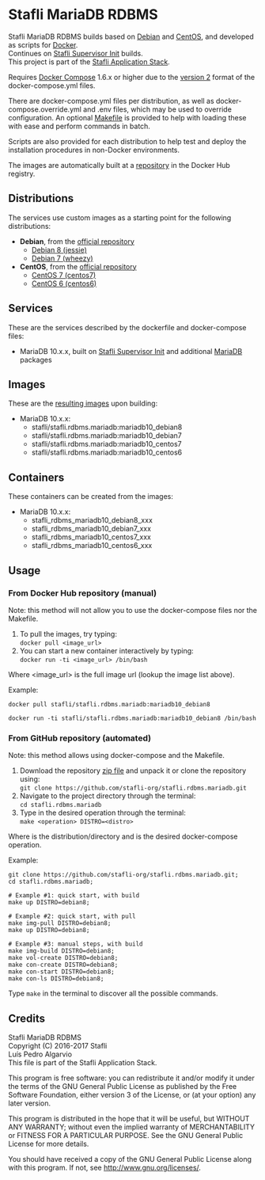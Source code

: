 # Stafli MariaDB RDBMS
Stafli MariaDB RDBMS builds based on [Debian](https://www.debian.org) and [CentOS](https://www.centos.org), and developed as scripts for [Docker](https://www.docker.com).  
Continues on [Stafli Supervisor Init](https://github.com/stafli-org/stafli.init.supervisor) builds.  
This project is part of the [Stafli Application Stack](https://github.com/stafli-org).

Requires [Docker Compose](https://docs.docker.com/compose) 1.6.x or higher due to the [version 2](https://docs.docker.com/compose/compose-file/#versioning) format of the docker-compose.yml files.

There are docker-compose.yml files per distribution, as well as docker-compose.override.yml and .env files, which may be used to override configuration.
An optional [Makefile](../../tree/master/Makefile) is provided to help with loading these with ease and perform commands in batch.

Scripts are also provided for each distribution to help test and deploy the installation procedures in non-Docker environments.

The images are automatically built at a [repository](https://hub.docker.com/r/stafli/stafli.rdbms.mariadb) in the Docker Hub registry.

## Distributions
The services use custom images as a starting point for the following distributions:
- __Debian__, from the [official repository](https://hub.docker.com/_/debian)
  - [Debian 8 (jessie)](../../tree/master/debian8)
  - [Debian 7 (wheezy)](../../tree/master/debian7)
- __CentOS__, from the [official repository](https://hub.docker.com/_/centos)
  - [CentOS 7 (centos7)](../../tree/master/centos7)
  - [CentOS 6 (centos6)](../../tree/master/centos6)

## Services
These are the services described by the dockerfile and docker-compose files:
- MariaDB 10.x.x, built on [Stafli Supervisor Init](https://github.com/stafli-org/stafli.init.supervisor) and additional [MariaDB](https://mariadb.org) packages

## Images
These are the [resulting images](https://hub.docker.com/r/stafli/stafli.rdbms.mariadb/tags) upon building:
- MariaDB 10.x.x:
  - stafli/stafli.rdbms.mariadb:mariadb10_debian8
  - stafli/stafli.rdbms.mariadb:mariadb10_debian7
  - stafli/stafli.rdbms.mariadb:mariadb10_centos7
  - stafli/stafli.rdbms.mariadb:mariadb10_centos6

## Containers
These containers can be created from the images:
- MariaDB 10.x.x:
  - stafli_rdbms_mariadb10_debian8_xxx
  - stafli_rdbms_mariadb10_debian7_xxx
  - stafli_rdbms_mariadb10_centos7_xxx
  - stafli_rdbms_mariadb10_centos6_xxx

## Usage

### From Docker Hub repository (manual)

Note: this method will not allow you to use the docker-compose files nor the Makefile.

1. To pull the images, try typing:  
`docker pull <image_url>`
2. You can start a new container interactively by typing:  
`docker run -ti <image_url> /bin/bash`

Where <image_url> is the full image url (lookup the image list above).

Example:
```
docker pull stafli/stafli.rdbms.mariadb:mariadb10_debian8

docker run -ti stafli/stafli.rdbms.mariadb:mariadb10_debian8 /bin/bash
```

### From GitHub repository (automated)

Note: this method allows using docker-compose and the Makefile.

1. Download the repository [zip file](https://github.com/stafli-org/stafli.rdbms.mariadb/archive/master.zip) and unpack it or clone the repository using:  
`git clone https://github.com/stafli-org/stafli.rdbms.mariadb.git`
2. Navigate to the project directory through the terminal:  
`cd stafli.rdbms.mariadb`
3. Type in the desired operation through the terminal:  
`make <operation> DISTRO=<distro>`

Where <distro> is the distribution/directory and <operation> is the desired docker-compose operation.

Example:
```
git clone https://github.com/stafli-org/stafli.rdbms.mariadb.git;
cd stafli.rdbms.mariadb;

# Example #1: quick start, with build
make up DISTRO=debian8;

# Example #2: quick start, with pull
make img-pull DISTRO=debian8;
make up DISTRO=debian8;

# Example #3: manual steps, with build
make img-build DISTRO=debian8;
make vol-create DISTRO=debian8;
make con-create DISTRO=debian8;
make con-start DISTRO=debian8;
make con-ls DISTRO=debian8;
```

Type `make` in the terminal to discover all the possible commands.

## Credits
Stafli MariaDB RDBMS  
Copyright (C) 2016-2017 Stafli  
Luís Pedro Algarvio  
This file is part of the Stafli Application Stack.

This program is free software: you can redistribute it and/or modify
it under the terms of the GNU General Public License as published by
the Free Software Foundation, either version 3 of the License, or
(at your option) any later version.

This program is distributed in the hope that it will be useful,
but WITHOUT ANY WARRANTY; without even the implied warranty of
MERCHANTABILITY or FITNESS FOR A PARTICULAR PURPOSE.  See the
GNU General Public License for more details.

You should have received a copy of the GNU General Public License
along with this program.  If not, see <http://www.gnu.org/licenses/>.
